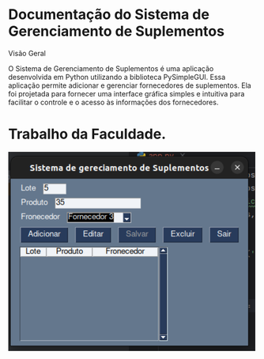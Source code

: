 # Documentação do Sistema de Gerenciamento de Suplementos

Visão Geral

O Sistema de Gerenciamento de Suplementos é uma aplicação desenvolvida em Python utilizando a biblioteca PySimpleGUI. Essa aplicação permite adicionar e gerenciar fornecedores de suplementos. Ela foi projetada para fornecer uma interface gráfica simples e intuitiva para facilitar o controle e o acesso às informações dos fornecedores. 

# Trabalho da Faculdade.
 
 <img src="./img.png" width="500" />